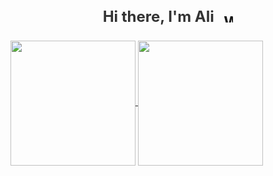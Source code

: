  <div class="markdown-heading" dir="auto" style="text-align: center; margin: 20px;">
    <h3 class="heading-element" dir="auto" style="font-size: 24px; font-weight: bold; color: #333;">
      Hi there, I'm Ali
      <animated-image data-catalyst="" style="width: 50px;">
        <a target="_blank" rel="noopener noreferrer nofollow" href="https://i.imgur.com/u8HivgI.gif" style="text-decoration: none;">
          <img src="https://i.imgur.com/u8HivgI.gif" alt="Waving hand animation" style="width: 15px; height: 15px; max-width: 100%; display: inline-block; vertical-align: middle; margin-left: 10px;">
        </a>
      </animated-image>
    </h3>
  </div>

<a href="https://github.com/anuraghazra/github-readme-stats">
  <img height=200 align="center" src="https://github-readme-stats.vercel.app/api?username=haffizaliraza" />
</a>
<a href="https://github.com/anuraghazra/convoychat">
  <img height=200 align="center" src="https://github-readme-stats.vercel.app/api/top-langs?username=haffizaliraza&layout=compact&langs_count=8&card_width=320" />
</a>


<!--
**haffizaliraza/haffizaliraza** is a ✨ _special_ ✨ repository because its `README.md` (this file) appears on your GitHub profile.



-->


